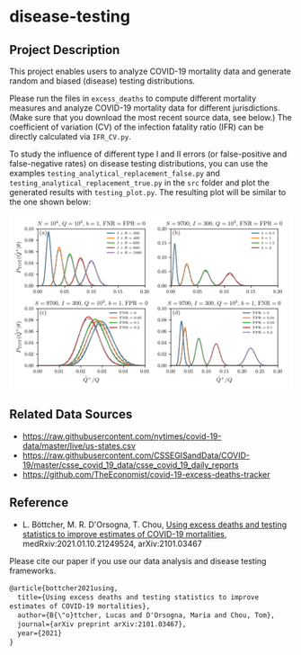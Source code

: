 # disease-testing

## Project Description

This project enables users to analyze COVID-19 mortality data and generate random and biased (disease) testing distributions.

Please run the files in ``excess_deaths`` to compute different mortality measures and analyze COVID-19 mortality data for different jurisdictions. (Make sure that you download the most recent source data, see below.) The coefficient of variation (CV) of the infection fatality ratio (IFR) can be directly calculated via ``IFR_CV.py``.

To study the influence of different type I and II errors (or false-positive and false-negative rates) on disease testing distributions, you can use the examples ``testing_analytical_replacement_false.py`` and ``testing_analytical_replacement_true.py`` in the ``src`` folder and plot the generated results with ``testing_plot.py``. The resulting plot will be similar to the one shown below:

![Image](testing.png)


## Related Data Sources

* https://raw.githubusercontent.com/nytimes/covid-19-data/master/live/us-states.csv
* https://raw.githubusercontent.com/CSSEGISandData/COVID-19/master/csse_covid_19_data/csse_covid_19_daily_reports
* https://github.com/TheEconomist/covid-19-excess-deaths-tracker

## Reference
* L. Böttcher, M. R. D'Orsogna, T. Chou, [Using excess deaths and testing statistics to improve estimates of COVID-19 mortalities](https://www.medrxiv.org/content/10.1101/2021.01.10.21249524v1.full), medRxiv:2021.01.10.21249524, arXiv:2101.03467

Please cite our paper if you use our data analysis and disease testing frameworks.

```
@article{bottcher2021using,
  title={Using excess deaths and testing statistics to improve estimates of COVID-19 mortalities},
  author={B{\"o}ttcher, Lucas and D'Orsogna, Maria and Chou, Tom},
  journal={arXiv preprint arXiv:2101.03467},
  year={2021}
}
```
